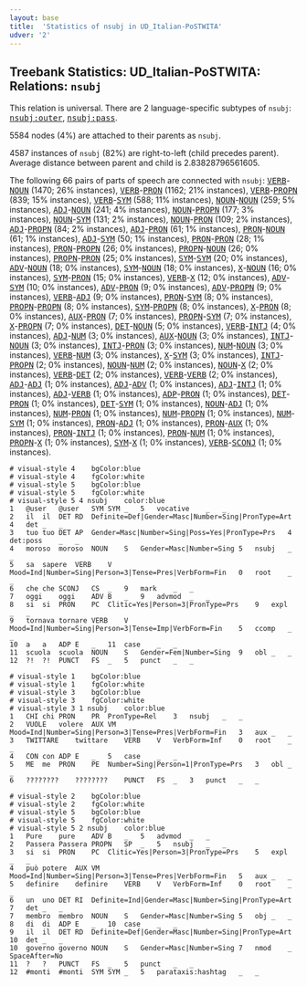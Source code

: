 ```yaml
---
layout: base
title:  'Statistics of nsubj in UD_Italian-PoSTWITA'
udver: '2'
---
```


## Treebank Statistics: UD_Italian-PoSTWITA: Relations: `nsubj`

This relation is universal.
There are 2 language-specific subtypes of `nsubj`: <tt><a href="it_postwita-dep-nsubj-outer.html">nsubj:outer</a></tt>, <tt><a href="it_postwita-dep-nsubj-pass.html">nsubj:pass</a></tt>.

5584 nodes (4%) are attached to their parents as `nsubj`.

4587 instances of `nsubj` (82%) are right-to-left (child precedes parent).
Average distance between parent and child is 2.83828796561605.

The following 66 pairs of parts of speech are connected with `nsubj`: <tt><a href="it_postwita-pos-VERB.html">VERB</a></tt>-<tt><a href="it_postwita-pos-NOUN.html">NOUN</a></tt> (1470; 26% instances), <tt><a href="it_postwita-pos-VERB.html">VERB</a></tt>-<tt><a href="it_postwita-pos-PRON.html">PRON</a></tt> (1162; 21% instances), <tt><a href="it_postwita-pos-VERB.html">VERB</a></tt>-<tt><a href="it_postwita-pos-PROPN.html">PROPN</a></tt> (839; 15% instances), <tt><a href="it_postwita-pos-VERB.html">VERB</a></tt>-<tt><a href="it_postwita-pos-SYM.html">SYM</a></tt> (588; 11% instances), <tt><a href="it_postwita-pos-NOUN.html">NOUN</a></tt>-<tt><a href="it_postwita-pos-NOUN.html">NOUN</a></tt> (259; 5% instances), <tt><a href="it_postwita-pos-ADJ.html">ADJ</a></tt>-<tt><a href="it_postwita-pos-NOUN.html">NOUN</a></tt> (241; 4% instances), <tt><a href="it_postwita-pos-NOUN.html">NOUN</a></tt>-<tt><a href="it_postwita-pos-PROPN.html">PROPN</a></tt> (177; 3% instances), <tt><a href="it_postwita-pos-NOUN.html">NOUN</a></tt>-<tt><a href="it_postwita-pos-SYM.html">SYM</a></tt> (131; 2% instances), <tt><a href="it_postwita-pos-NOUN.html">NOUN</a></tt>-<tt><a href="it_postwita-pos-PRON.html">PRON</a></tt> (109; 2% instances), <tt><a href="it_postwita-pos-ADJ.html">ADJ</a></tt>-<tt><a href="it_postwita-pos-PROPN.html">PROPN</a></tt> (84; 2% instances), <tt><a href="it_postwita-pos-ADJ.html">ADJ</a></tt>-<tt><a href="it_postwita-pos-PRON.html">PRON</a></tt> (61; 1% instances), <tt><a href="it_postwita-pos-PRON.html">PRON</a></tt>-<tt><a href="it_postwita-pos-NOUN.html">NOUN</a></tt> (61; 1% instances), <tt><a href="it_postwita-pos-ADJ.html">ADJ</a></tt>-<tt><a href="it_postwita-pos-SYM.html">SYM</a></tt> (50; 1% instances), <tt><a href="it_postwita-pos-PRON.html">PRON</a></tt>-<tt><a href="it_postwita-pos-PRON.html">PRON</a></tt> (28; 1% instances), <tt><a href="it_postwita-pos-PRON.html">PRON</a></tt>-<tt><a href="it_postwita-pos-PROPN.html">PROPN</a></tt> (26; 0% instances), <tt><a href="it_postwita-pos-PROPN.html">PROPN</a></tt>-<tt><a href="it_postwita-pos-NOUN.html">NOUN</a></tt> (26; 0% instances), <tt><a href="it_postwita-pos-PROPN.html">PROPN</a></tt>-<tt><a href="it_postwita-pos-PRON.html">PRON</a></tt> (25; 0% instances), <tt><a href="it_postwita-pos-SYM.html">SYM</a></tt>-<tt><a href="it_postwita-pos-SYM.html">SYM</a></tt> (20; 0% instances), <tt><a href="it_postwita-pos-ADV.html">ADV</a></tt>-<tt><a href="it_postwita-pos-NOUN.html">NOUN</a></tt> (18; 0% instances), <tt><a href="it_postwita-pos-SYM.html">SYM</a></tt>-<tt><a href="it_postwita-pos-NOUN.html">NOUN</a></tt> (18; 0% instances), <tt><a href="it_postwita-pos-X.html">X</a></tt>-<tt><a href="it_postwita-pos-NOUN.html">NOUN</a></tt> (16; 0% instances), <tt><a href="it_postwita-pos-SYM.html">SYM</a></tt>-<tt><a href="it_postwita-pos-PRON.html">PRON</a></tt> (15; 0% instances), <tt><a href="it_postwita-pos-VERB.html">VERB</a></tt>-<tt><a href="it_postwita-pos-X.html">X</a></tt> (12; 0% instances), <tt><a href="it_postwita-pos-ADV.html">ADV</a></tt>-<tt><a href="it_postwita-pos-SYM.html">SYM</a></tt> (10; 0% instances), <tt><a href="it_postwita-pos-ADV.html">ADV</a></tt>-<tt><a href="it_postwita-pos-PRON.html">PRON</a></tt> (9; 0% instances), <tt><a href="it_postwita-pos-ADV.html">ADV</a></tt>-<tt><a href="it_postwita-pos-PROPN.html">PROPN</a></tt> (9; 0% instances), <tt><a href="it_postwita-pos-VERB.html">VERB</a></tt>-<tt><a href="it_postwita-pos-ADJ.html">ADJ</a></tt> (9; 0% instances), <tt><a href="it_postwita-pos-PRON.html">PRON</a></tt>-<tt><a href="it_postwita-pos-SYM.html">SYM</a></tt> (8; 0% instances), <tt><a href="it_postwita-pos-PROPN.html">PROPN</a></tt>-<tt><a href="it_postwita-pos-PROPN.html">PROPN</a></tt> (8; 0% instances), <tt><a href="it_postwita-pos-SYM.html">SYM</a></tt>-<tt><a href="it_postwita-pos-PROPN.html">PROPN</a></tt> (8; 0% instances), <tt><a href="it_postwita-pos-X.html">X</a></tt>-<tt><a href="it_postwita-pos-PRON.html">PRON</a></tt> (8; 0% instances), <tt><a href="it_postwita-pos-AUX.html">AUX</a></tt>-<tt><a href="it_postwita-pos-PRON.html">PRON</a></tt> (7; 0% instances), <tt><a href="it_postwita-pos-PROPN.html">PROPN</a></tt>-<tt><a href="it_postwita-pos-SYM.html">SYM</a></tt> (7; 0% instances), <tt><a href="it_postwita-pos-X.html">X</a></tt>-<tt><a href="it_postwita-pos-PROPN.html">PROPN</a></tt> (7; 0% instances), <tt><a href="it_postwita-pos-DET.html">DET</a></tt>-<tt><a href="it_postwita-pos-NOUN.html">NOUN</a></tt> (5; 0% instances), <tt><a href="it_postwita-pos-VERB.html">VERB</a></tt>-<tt><a href="it_postwita-pos-INTJ.html">INTJ</a></tt> (4; 0% instances), <tt><a href="it_postwita-pos-ADJ.html">ADJ</a></tt>-<tt><a href="it_postwita-pos-NUM.html">NUM</a></tt> (3; 0% instances), <tt><a href="it_postwita-pos-AUX.html">AUX</a></tt>-<tt><a href="it_postwita-pos-NOUN.html">NOUN</a></tt> (3; 0% instances), <tt><a href="it_postwita-pos-INTJ.html">INTJ</a></tt>-<tt><a href="it_postwita-pos-NOUN.html">NOUN</a></tt> (3; 0% instances), <tt><a href="it_postwita-pos-INTJ.html">INTJ</a></tt>-<tt><a href="it_postwita-pos-PRON.html">PRON</a></tt> (3; 0% instances), <tt><a href="it_postwita-pos-NUM.html">NUM</a></tt>-<tt><a href="it_postwita-pos-NOUN.html">NOUN</a></tt> (3; 0% instances), <tt><a href="it_postwita-pos-VERB.html">VERB</a></tt>-<tt><a href="it_postwita-pos-NUM.html">NUM</a></tt> (3; 0% instances), <tt><a href="it_postwita-pos-X.html">X</a></tt>-<tt><a href="it_postwita-pos-SYM.html">SYM</a></tt> (3; 0% instances), <tt><a href="it_postwita-pos-INTJ.html">INTJ</a></tt>-<tt><a href="it_postwita-pos-PROPN.html">PROPN</a></tt> (2; 0% instances), <tt><a href="it_postwita-pos-NOUN.html">NOUN</a></tt>-<tt><a href="it_postwita-pos-NUM.html">NUM</a></tt> (2; 0% instances), <tt><a href="it_postwita-pos-NOUN.html">NOUN</a></tt>-<tt><a href="it_postwita-pos-X.html">X</a></tt> (2; 0% instances), <tt><a href="it_postwita-pos-VERB.html">VERB</a></tt>-<tt><a href="it_postwita-pos-DET.html">DET</a></tt> (2; 0% instances), <tt><a href="it_postwita-pos-VERB.html">VERB</a></tt>-<tt><a href="it_postwita-pos-VERB.html">VERB</a></tt> (2; 0% instances), <tt><a href="it_postwita-pos-ADJ.html">ADJ</a></tt>-<tt><a href="it_postwita-pos-ADJ.html">ADJ</a></tt> (1; 0% instances), <tt><a href="it_postwita-pos-ADJ.html">ADJ</a></tt>-<tt><a href="it_postwita-pos-ADV.html">ADV</a></tt> (1; 0% instances), <tt><a href="it_postwita-pos-ADJ.html">ADJ</a></tt>-<tt><a href="it_postwita-pos-INTJ.html">INTJ</a></tt> (1; 0% instances), <tt><a href="it_postwita-pos-ADJ.html">ADJ</a></tt>-<tt><a href="it_postwita-pos-VERB.html">VERB</a></tt> (1; 0% instances), <tt><a href="it_postwita-pos-ADP.html">ADP</a></tt>-<tt><a href="it_postwita-pos-PRON.html">PRON</a></tt> (1; 0% instances), <tt><a href="it_postwita-pos-DET.html">DET</a></tt>-<tt><a href="it_postwita-pos-PRON.html">PRON</a></tt> (1; 0% instances), <tt><a href="it_postwita-pos-DET.html">DET</a></tt>-<tt><a href="it_postwita-pos-SYM.html">SYM</a></tt> (1; 0% instances), <tt><a href="it_postwita-pos-NOUN.html">NOUN</a></tt>-<tt><a href="it_postwita-pos-ADJ.html">ADJ</a></tt> (1; 0% instances), <tt><a href="it_postwita-pos-NUM.html">NUM</a></tt>-<tt><a href="it_postwita-pos-PRON.html">PRON</a></tt> (1; 0% instances), <tt><a href="it_postwita-pos-NUM.html">NUM</a></tt>-<tt><a href="it_postwita-pos-PROPN.html">PROPN</a></tt> (1; 0% instances), <tt><a href="it_postwita-pos-NUM.html">NUM</a></tt>-<tt><a href="it_postwita-pos-SYM.html">SYM</a></tt> (1; 0% instances), <tt><a href="it_postwita-pos-PRON.html">PRON</a></tt>-<tt><a href="it_postwita-pos-ADJ.html">ADJ</a></tt> (1; 0% instances), <tt><a href="it_postwita-pos-PRON.html">PRON</a></tt>-<tt><a href="it_postwita-pos-AUX.html">AUX</a></tt> (1; 0% instances), <tt><a href="it_postwita-pos-PRON.html">PRON</a></tt>-<tt><a href="it_postwita-pos-INTJ.html">INTJ</a></tt> (1; 0% instances), <tt><a href="it_postwita-pos-PRON.html">PRON</a></tt>-<tt><a href="it_postwita-pos-NUM.html">NUM</a></tt> (1; 0% instances), <tt><a href="it_postwita-pos-PROPN.html">PROPN</a></tt>-<tt><a href="it_postwita-pos-X.html">X</a></tt> (1; 0% instances), <tt><a href="it_postwita-pos-SYM.html">SYM</a></tt>-<tt><a href="it_postwita-pos-X.html">X</a></tt> (1; 0% instances), <tt><a href="it_postwita-pos-VERB.html">VERB</a></tt>-<tt><a href="it_postwita-pos-SCONJ.html">SCONJ</a></tt> (1; 0% instances).


~~~ conllu
# visual-style 4	bgColor:blue
# visual-style 4	fgColor:white
# visual-style 5	bgColor:blue
# visual-style 5	fgColor:white
# visual-style 5 4 nsubj	color:blue
1	@user	@user	SYM	SYM	_	5	vocative	_	_
2	il	il	DET	RD	Definite=Def|Gender=Masc|Number=Sing|PronType=Art	4	det	_	_
3	tuo	tuo	DET	AP	Gender=Masc|Number=Sing|Poss=Yes|PronType=Prs	4	det:poss	_	_
4	moroso	moroso	NOUN	S	Gender=Masc|Number=Sing	5	nsubj	_	_
5	sa	sapere	VERB	V	Mood=Ind|Number=Sing|Person=3|Tense=Pres|VerbForm=Fin	0	root	_	_
6	che	che	SCONJ	CS	_	9	mark	_	_
7	oggi	oggi	ADV	B	_	9	advmod	_	_
8	si	si	PRON	PC	Clitic=Yes|Person=3|PronType=Prs	9	expl	_	_
9	tornava	tornare	VERB	V	Mood=Ind|Number=Sing|Person=3|Tense=Imp|VerbForm=Fin	5	ccomp	_	_
10	a	a	ADP	E	_	11	case	_	_
11	scuola	scuola	NOUN	S	Gender=Fem|Number=Sing	9	obl	_	_
12	?!	?!	PUNCT	FS	_	5	punct	_	_

~~~


~~~ conllu
# visual-style 1	bgColor:blue
# visual-style 1	fgColor:white
# visual-style 3	bgColor:blue
# visual-style 3	fgColor:white
# visual-style 3 1 nsubj	color:blue
1	CHI	chi	PRON	PR	PronType=Rel	3	nsubj	_	_
2	VUOLE	volere	AUX	VM	Mood=Ind|Number=Sing|Person=3|Tense=Pres|VerbForm=Fin	3	aux	_	_
3	TWITTARE	twittare	VERB	V	VerbForm=Inf	0	root	_	_
4	CON	con	ADP	E	_	5	case	_	_
5	ME	me	PRON	PE	Number=Sing|Person=1|PronType=Prs	3	obl	_	_
6	????????	????????	PUNCT	FS	_	3	punct	_	_

~~~


~~~ conllu
# visual-style 2	bgColor:blue
# visual-style 2	fgColor:white
# visual-style 5	bgColor:blue
# visual-style 5	fgColor:white
# visual-style 5 2 nsubj	color:blue
1	Pure	pure	ADV	B	_	5	advmod	_	_
2	Passera	Passera	PROPN	SP	_	5	nsubj	_	_
3	si	si	PRON	PC	Clitic=Yes|Person=3|PronType=Prs	5	expl	_	_
4	può	potere	AUX	VM	Mood=Ind|Number=Sing|Person=3|Tense=Pres|VerbForm=Fin	5	aux	_	_
5	definire	definire	VERB	V	VerbForm=Inf	0	root	_	_
6	un	uno	DET	RI	Definite=Ind|Gender=Masc|Number=Sing|PronType=Art	7	det	_	_
7	membro	membro	NOUN	S	Gender=Masc|Number=Sing	5	obj	_	_
8	di	di	ADP	E	_	10	case	_	_
9	il	il	DET	RD	Definite=Def|Gender=Masc|Number=Sing|PronType=Art	10	det	_	_
10	governo	governo	NOUN	S	Gender=Masc|Number=Sing	7	nmod	_	SpaceAfter=No
11	?	?	PUNCT	FS	_	5	punct	_	_
12	#monti	#monti	SYM	SYM	_	5	parataxis:hashtag	_	_

~~~


